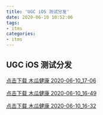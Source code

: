 ```yaml
---
title: 'UGC iOS 测试分发'
date: 2020-06-10 10:52:06
tags:
- itms
categories:
- itms
---
```


## UGC iOS 测试分发

[点击下载 木瓜健康 2020-06-10_17-06](itms-services:///?action=download-manifest&url=https%3A%2F%2Fduxze-apk.oss-cn-beijing.aliyuncs.com%2Fpapaya%2Fios%2Fitms%2Fmanifest%2Fmanifest2020-06-10_17-06.plist)

[点击下载 木瓜健康 2020-06-10_16-49](itms-services:///?action=download-manifest&url=https%3A%2F%2Fduxze-apk.oss-cn-beijing.aliyuncs.com%2Fpapaya%2Fios%2Fitms%2Fmanifest%2Fmanifest2020-06-10_16-49.plist)


[点击下载 木瓜健康 2020-06-10_16-32](itms-services:///?action=download-manifest&url=https%3A%2F%2Fduxze-apk.oss-cn-beijing.aliyuncs.com%2Fpapaya%2Fios%2Fitms%2Fmanifest%2Fmanifest2020-06-10_16-32.plist)